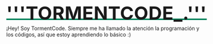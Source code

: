 <div style="display:flex">
<!-- Intro -->
<div style="padding:22.5px 45px">
<h2 style="unset:all !important;border:0;margin:0 0;font-size:50px;letter-spacing:.5px;line-height:50px">'''TORMENTCODE_.'''</h2><span style="color:#00835c"></span><!-- Line -->
<div style="width:100%;height:4px;background:#00835c;margin-top:-10px;margin-bottom:10px;"></div>
<!-- Bio -->


¡Hey! Soy TormentCode. Siempre me ha llamado la atención la programación y los códigos, así que estoy  aprendiendo lo básico :) 

</div><!-- Profile pic -->
<div>
<div style="max-width:400px;overflow:hidden;position:relative;z-index:1;border-radius:0 3px 0 0"></div>
</div>
</div>
<!-- 2nd -->
<div style="display:flex;justify-content: space-around;vertical-align:bottom;color:#ced6d3;background:#;margin-top:-25px;z-index:2;position:relative;font-weight:200;border-radius:0 0 3px 3px;padding:7px" class="plainlinks">
